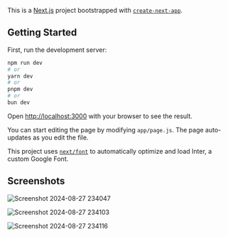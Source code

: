 This is a [Next.js](https://nextjs.org/) project bootstrapped with [`create-next-app`](https://github.com/vercel/next.js/tree/canary/packages/create-next-app).

## Getting Started

First, run the development server:

```bash
npm run dev
# or
yarn dev
# or
pnpm dev
# or
bun dev
```

Open [http://localhost:3000](http://localhost:3000) with your browser to see the result.

You can start editing the page by modifying `app/page.js`. The page auto-updates as you edit the file.

This project uses [`next/font`](https://nextjs.org/docs/basic-features/font-optimization) to automatically optimize and load Inter, a custom Google Font.

## Screenshots

![Screenshot 2024-08-27 234047](https://github.com/user-attachments/assets/c16918aa-3d25-45ea-8d0e-9e2a406785ff)

![Screenshot 2024-08-27 234103](https://github.com/user-attachments/assets/9604db4a-bb5b-434d-9b2c-41cd851dcf05)

![Screenshot 2024-08-27 234116](https://github.com/user-attachments/assets/c1aea09e-d6c2-4c6e-912c-774f2981269b)

